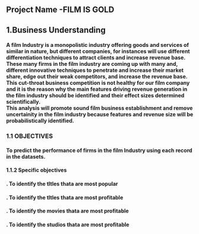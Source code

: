 <h2><b>Project Name -FILM IS GOLD</b></b></h2>
<h2> 1.Business Understanding</h2>
<h4> A film Industry is a monopolistic industry offering goods and services of similar in nature, but different companies, for instances will use different differentiation techniques to attract clients and increase revenue base. These many firms in the film industry are coming up with many and, different innovative techniques to penetrate and increase their market share, edge out their weak competitors, and increase the revenue base. This  cut-throat business competition is not healthy for our film company and it is the reason why the main features driving revenue generation in the film industry should be identified and their effect sizes determined scientifically.<br> This analysis will promote sound film business establishment and remove uncertainity in the film industry because features and revenue size will be probabilistically identified.</h4>
<h3> 1.1 OBJECTIVES </h3>
<h4> To predict the performance of firms in the film Industry using each record in the datasets.</h4>
<h4> 1.1.2 Specific objectives </h4>
<h4> . To identify the tltles thata are most popular </h4>
<h4> . To identify the tltles thata are most profitable</h4>
<h4> . To identify the movies thata are most profitable</h4>
<h4> . To identify the studios thata are most profitable </h4>
